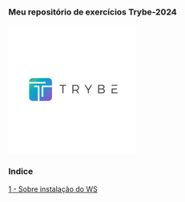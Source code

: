  <h3>Meu repositório de exercícios Trybe-2024</h3> 
 <img src="Importante/img/lg.webp" alt="logo">

### Indice ###  
[1 - Sobre instalação do WS](https://github.com/Fas-DevNaWeb/Trybe-exercicios/blob/main/Importante/configuracao-WSL.js "1 - Sobre instalação do WSL")


 
